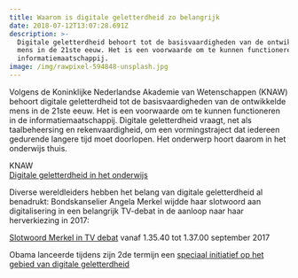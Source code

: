 ```yaml
---
title: Waarom is digitale geletterdheid zo belangrijk
date: 2018-07-12T13:07:28.691Z
description: >-
  Digitale geletterdheid behoort tot de basisvaardigheden van de ontwikkelde
  mens in de 21ste eeuw. Het is een voorwaarde om te kunnen functioneren in de
  informatiemaatschappij. 
image: /img/rawpixel-594848-unsplash.jpg
---
```

Volgens de Koninklijke Nederlandse Akademie van Wetenschappen (KNAW) behoort digitale geletterdheid tot de basisvaardigheden van de ontwikkelde mens in de 21ste eeuw. Het is een voorwaarde om te kunnen functioneren in de informatiemaatschappij. Digitale geletterdheid vraagt, net als taalbeheersing en rekenvaardigheid, om een vormingstraject dat iedereen gedurende langere tijd moet doorlopen. Het onderwerp hoort daarom in het onderwijs thuis. 

KNAW</br>
[Digitale geletterdheid in het onderwijs](https://www.knaw.nl/nl/actueel/publicaties/digitale-geletterdheid-in-het-voortgezet-onderwijs) 

Diverse wereldleiders hebben het belang van digitale geletterdheid al benadrukt: 
Bondskanselier Angela Merkel wijdde haar slotwoord aan digitalisering in een belangrijk TV-debat in de aanloop naar haar herverkiezing in 2017:
               
[Slotwoord Merkel in TV debat](https://www.zdf.de/politik/wahlen/tv-duell-merkel-schulz-100.html) vanaf 1.35.40 tot 1.37.00 september 2017

Obama lanceerde tijdens zijn 2de termijn een [speciaal initiatief op het gebied van digitale geletterdheid](https://digitalliteracy.gov/about)
